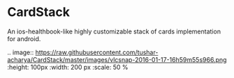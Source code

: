 # CardStack
An ios-healthbook-like highly customizable stack of cards implementation for android.

.. image:: https://raw.githubusercontent.com/tushar-acharya/CardStack/master/images/vlcsnap-2016-01-17-16h59m55s966.png
   :height: 100px
   :width: 200 px
   :scale: 50 %
